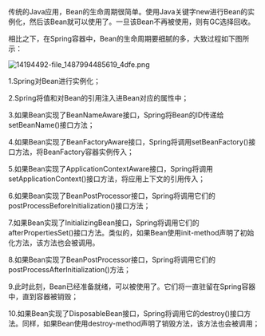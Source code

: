 传统的Java应用，Bean的生命周期很简单。使用Java关键字new进行Bean的实例化，然后该Bean就可以使用了。一旦该Bean不再被使用，则有GC选择回收。

相比之下，在Spring容器中，Bean的生命周期要细腻的多，大致过程如下图所示：

![14194492-file_1487994485619_4dfe.png](https://mrbird.cc/img/14194492-file_1487994485619_4dfe.png)

1.Spring对Bean进行实例化；

2.Spring将值和对Bean的引用注入进Bean对应的属性中；

3.如果Bean实现了BeanNameAware接口，Spring将Bean的ID传递给setBeanName()接口方法；

4.如果Bean实现了BeanFactoryAware接口，Spring将调用setBeanFactory()接口方法，将BeanFactory容器实例传入；

5.如果Bean实现了ApplicationContextAware接口，Spring将调用setApplicationContext()接口方法，将应用上下文的引用传入；

6.如果Bean实现了BeanPostProcessor接口，Spring将调用它们的postProcessBeforeInitialization()接口方法；

7.如果Bean实现了InitializingBean接口，Spring将调用它们的afterPropertiesSet()接口方法。类似的，如果Bean使用init-method声明了初始化方法，该方法也会被调用。

8.如果Bean实现了BeanPostProcessor接口，Spring将调用它们的postProcessAfterInitialization()方法；

9.此时此刻，Bean已经准备就绪，可以被使用了。它们将一直驻留在Spring容器中，直到容器被销毁；

10.如果Bean实现了DisposableBean接口，Spring将调用它的destroy()接口方法。同样，如果Bean使用destroy-method声明了销毁方法，该方法也会被调用；